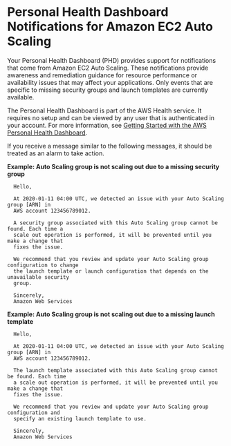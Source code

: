 # Personal Health Dashboard Notifications for Amazon EC2 Auto Scaling<a name="monitoring-personal-health-dashboard"></a>

Your Personal Health Dashboard \(PHD\) provides support for notifications that come from Amazon EC2 Auto Scaling\. These notifications provide awareness and remediation guidance for resource performance or availability issues that may affect your applications\. Only events that are specific to missing security groups and launch templates are currently available\. 

The Personal Health Dashboard is part of the AWS Health service\. It requires no setup and can be viewed by any user that is authenticated in your account\. For more information, see [Getting Started with the AWS Personal Health Dashboard](https://docs.aws.amazon.com/health/latest/ug/getting-started-phd.html)\. 

If you receive a message similar to the following messages, it should be treated as an alarm to take action\.

**Example: Auto Scaling group is not scaling out due to a missing security group**

```
  Hello,

  At 2020-01-11 04:00 UTC, we detected an issue with your Auto Scaling group [ARN] in
  AWS account 123456789012.

  A security group associated with this Auto Scaling group cannot be found. Each time a 
  scale out operation is performed, it will be prevented until you make a change that 
  fixes the issue.

  We recommend that you review and update your Auto Scaling group configuration to change 
  the launch template or launch configuration that depends on the unavailable security 
  group.
        
  Sincerely, 
  Amazon Web Services
```

**Example: Auto Scaling group is not scaling out due to a missing launch template**

```
  Hello,  

  At 2020-01-11 04:00 UTC, we detected an issue with your Auto Scaling group [ARN] in 
  AWS account 123456789012.

  The launch template associated with this Auto Scaling group cannot be found. Each time 
  a scale out operation is performed, it will be prevented until you make a change that 
  fixes the issue.

  We recommend that you review and update your Auto Scaling group configuration and 
  specify an existing launch template to use.
        
  Sincerely, 
  Amazon Web Services
```